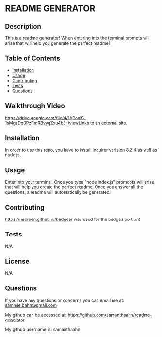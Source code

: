 # README GENERATOR

## Description
This is a readme generator! When entering into the terminal prompts will arise that will help you generate the perfect readme! 

## Table of Contents
- [Installation](#installation)
- [Usage](#usage)
- [Contributing](#contributing)
- [Tests](#tests)
- [Questions](#questions)

## Walkthrough Video 
https://drive.google.com/file/d/1APoaIS-1sMgsDq0Pzl1mRBvygZxu4bE-/viewLinks to an external site.

## Installation
In order to use this repo, you have to install inquirer verision 8.2.4 as well as node.js. 

## Usage
Enter into your terminal. Once you type "node index.js" promopts will arise that will help you create the perfect readme. Once you answer all the questions, a readme will automatically be generated! 

## Contributing
https://naereen.github.io/badges/ was used for the badges portion! 

## Tests
N/A

## License
N/A

## Questions
If you have any questions or concerns you can email me at: sammie.bahn@gmail.com

My github can be accessed at: https://github.com/samanthaahn/readme-generator

My github username is: samanthaahn

